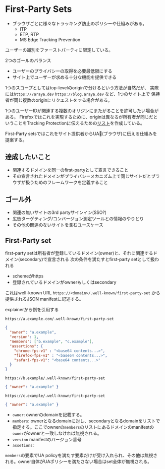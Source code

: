 # First-Party Sets
- ブラウザごとに様々なトラッキング防止のポリシーや仕組みがある。
  - ITP
  - ETP, RTP
  - MS Edge Tracking Prevention

ユーザーの識別をファーストパーティに限定している。

2つのゴールのバランス
- ユーザーのプライバシーの取得を必要最低限にする
- サイト上でユーザーが求める十分な機能を提供できる

1つのスコープとしてはtop-levelのoriginで分けるという方法が自然だが、
実際には`https:///araya.dev` `https://blog.araya.dev` など、1つのサイト上で
保持者が同じ複数のoriginにリクエストをする場合がある。

1つのユーザーIDが関連する複数のオリジンにまたがることを許可したい場合がある。
Firefoxではこれを実現するために、originは異なるが所有者が同じだということをTracking Protectionに伝えるための[リスト](https://github.com/mozilla-services/shavar-prod-lists#entity-list)を作成している。

First-Party setsではこれをサイト提供者からUA(ブラウザ)に伝える仕組みを提案する。

## 達成したいこと
- 関連するドメインを同一のfirst-partyとして宣言できること
- その宣言されたドメインがプライバシーメカニズム上で同じサイトだとブラウザが扱うためのフレームワークを定義すること

## ゴール外
- 関連の無いサイトの3rd partyサインイン(SSO?)
- 広告ターゲティング/コンバージョン測定ツールとの情報のやりとり
- その他の関連のないサイトを含むユースケース

## First-Party set
first-party setは所有者が登録しているドメイン(owner)と、それに関連するドメイン(secondary)で宣言される
次の条件を満たすとfirst-party setとして扱われる
- schemeがhttps
- 登録されているドメインがownerもしくはsecondary

これはwell-known URL `https://<domain>/.well-known/first-party-set` から提供されるJSON manifestに記述する。

explainerから例を引用する

`https://a.example.com/.well-known/first-party-set`
```json
{
  "owner": "a.example",
  "version": 1,
  "members": ["b.example", "c.example"],
  "assertions": { 
    "chrome-fps-v1" : "<base64 contents...>",
    "firefox-fps-v1" : "<base64 contents...>",
    "safari-fps-v1": "<base64 contents...>"
  }
}
```

`https://b.example/.well-known/first-party-set`
```json
{ "owner": "a.example" }
```

`https://c.example/.well-known/first-party-set`
```json
{ "owner": "a.example" }
```

- `owner`: ownerのdomainを記載する。
- `members`: ownerとなるdomainに対し、secondaryとなるdomainをリストで指定する。ここでownerの`members`のリストにあるドメインのmanifestの`owner`がownerと一致しなければ無視される。
- `version` manifestのバージョン番号
- `assetions`: 

`members`の要素でUA policyを満たす要素だけが受け入れられ、その他は無視される。owner自体がUAポリシーを満たさない場合はset全体が無視される。